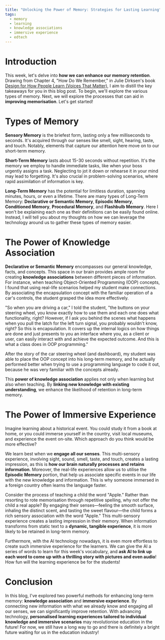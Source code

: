 ```yaml
---
title: "Unlocking the Power of Memory: Strategies for Lasting Learning"
tags:
  - memory
  - learning
  - knowledge associations
  - immersive experience
  - edtech
---
```


# Introduction

This week, let's delve into **how we can enhance our memory retention**. Drawing from Chapter 4, "How Do We Remember," in Julie Dirksen's book [Design for How People Learn (Voices That Matter)](https://www.amazon.com/Design-People-Learn-Voices-Matter/dp/0134211286), I aim to distill the key takeaways for you in this blog post. To begin, we'll explore the various types of memory. Next, we will explore the processes that can aid in **improving memorisation**. Let's get started!

# Types of Memory

**Sensory Memory** is the briefest form, lasting only a few milliseconds to seconds. It's acquired through our senses like smell, sight, hearing, taste, and touch. Notably, elements that capture our attention here move on to our short-term memory.

**Short-Term Memory** lasts about 15-30 seconds without repetition. It's the memory we employ to handle immediate tasks, like when your boss urgently assigns a task. Neglecting to jot it down or rehearse it in your mind may lead to forgetting. It's also crucial in problem-solving scenarios, where rapid assimilation of information is key.

**Long-Term Memory** has the potential for limitless duration, spanning minutes, hours, or even a lifetime. There are many types of Long-Term Memory: **Declarative or Semantic Memory**, **Episodic Memory**, **Conditioned Memory**, **Procedural Memory**, and **Flashbulb Memory**. Here I won't be explaining each one as their definitions can be easily found online. Instead, I will tell you about my thoughts on how we can leverage the technology around us to gather these types of memory easier.

# The Power of Knowledge Association

**Declarative or Semantic Memory** encompasses our general knowledge, facts, and concepts. This space in our brain provides ample room for creating **knowledge associations** between different pieces of information. For instance, when teaching Object-Oriented Programming (OOP) concepts, I found that using real-life scenarios helped my student make connections. By associating the encapsulation concept with the familiar operation of a car's controls, the student grasped the idea more effectively.

"So when you are driving a car," I told the student, "the buttons on your steering wheel, you know exactly how to use them and each one does what functionality, right? However, if I ask you behind the scenes what happens when you pull the latch for the left turn signal, you probably wouldn't know, right? So this is encapsulation. It covers up the internal logics on how things are done and just presents to you an interface where you, as a client or user, can easily interact with and achieve the expected outcome. And this is what a class does in OOP programming."

After the story of the car steering wheel (and dashboard), my student was able to place the OOP concept into his long-term memory, and he actually performed better when trying to use a programming language to code it out, because he was very familiar with the concepts already.

This **power of knowledge association** applies not only when learning but also when teaching. By **linking new knowledge with existing understanding**, we enhance the likelihood of retention in long-term memory.

# The Power of Immersive Experience

Imagine learning about a historical event. You could study it from a book at home, or you could immerse yourself in the country, visit local museums, and experience the event on-site. Which approach do you think would be more effective?

We learn best when we **engage all our senses**. This multi-sensory experience, involving sight, sound, smell, taste, and touch, creates a lasting impression, as this is **how our brain naturally processes and retains information**. Moreover, the real-life experiences allow us to utilise the **Episodic Memory** portion, that help us associate specific events in our life with the new knowledge and information. This is why someone immersed in a foreign country often learns the language faster.

Consider the process of teaching a child the word "Apple." Rather than resorting to rote memorisation through repetitive spelling, why not offer the child a real apple? By engaging their senses—feeling the smooth surface, inhaling the distinct scent, and tasting the sweet flavour—the child forms a rich sensory association with the word "Apple." This multi-sensory experience creates a lasting impression in their memory. When information transforms from static text to a **dynamic, tangible experience**, it is more likely to be retained in long-term memory.

Furthermore, with the AI technology nowadays, it is even more effortless to create such immersive experience for the learners. We can give the AI a series of words to learn for this week's vocabulary, and **ask AI to link up each word to come up with a thrilling story with pictures and even audio**! How fun will the learning experience be for the students!

# Conclusion

In this blog, I've explored two powerful methods for enhancing long-term memory: **knowledge association** and **immersive experience**. By connecting new information with what we already know and engaging all our senses, we can significantly improve retention. With advancing technology, **personalised learning experiences tailored to individual knowledge and immersive scenarios** may revolutionise education in the future! For now, we still have a long way to go and there is definitely a bright future waiting for us in the education industry!
